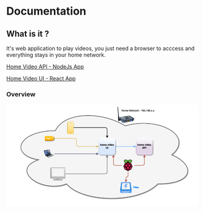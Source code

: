 # Documentation

## What is it ?

It's web application to play videos, you just need a browser to acccess and everything stays in your home network.

  [Home Video API - NodeJs App](https://github.com/eliasjunior/home-video-api) 

  [Home Video UI - React App](https://github.com/eliasjunior/home-video)
  
  ### Overview

  ![design](https://github.com/eliasjunior/home-video-docs/blob/main/Design.png)
  
  
